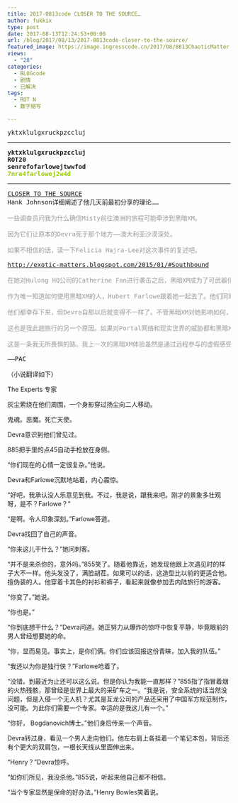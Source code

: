 ```yaml
---
title: 2017-0813code CLOSER TO THE SOURCE…
author: fukkix
type: post
date: 2017-08-13T12:24:53+00:00
url: /blog/2017/08/13/2017-0813code-closer-to-the-source/
featured_image: https://image.ingresscode.cn/2017/08/0813ChaoticMatter.jpg?x-oss-process=image/resize,m_fill,w_700,h_220
views:
  - "28"
categories:
  - BLOGcode
  - 剧情
  - 已解决
tags:
  - ROT N
  - 数字缩写

---
```

<pre><strong></strong>yktxklulgxruckpzccluj<!--more--></pre>

* * *

<pre><strong>yktxklulgxruckpzccluj
ROT20
senrefofarlowejtwwfod
<span style="color: #99cc00;">7nre4farlowej2w4d</span></strong></pre>

* * *

<pre><a href="http://investigate.ingress.com/2017/08/13/closer-to-the-source/">CLOSER TO THE SOURCE
</a>Hank Johnson详细阐述了他几天前最初分享的理论……

<span style="color: #999999;">一些调查员问我为什么确信Misty前往澳洲的旅程可能牵涉到黑暗XM。</span>

<span style="color: #999999;">因为它们让原本的Devra死于那个地方——澳大利亚沙漠深处。</span>

<span style="color: #999999;">如果不相信的话，读一下Felicia Hajra-Lee对这次事件的复述吧。</span>

<span style="color: #999999;"><a href="http://exotic-matters.blogspot.com/2015/01/#Southbound">http://exotic-matters.blogspot.com/2015/01/#Southbound</a></span>

<span style="color: #999999;">在她对Hulong HQ公司的Catherine Fan进行袭击之后，黑暗XM成为了可武器化的工具，它们（字面意义上）使得Devra前往澳大利亚。</span>

<span style="color: #999999;">作为唯一知道如何使用黑暗XM的人，Hubert Farlowe跟着她一起去了。他们同时被一个叫Smith的人伏击于世界上唯一已知的黑暗XM矿山。远离文明，隐藏在沙漠深处。</span>

<span style="color: #999999;">他们都幸存下来，但Devra自那以后就变得不一样了。不管黑暗XM对她影响如何，这个变化都不可否认。</span>

<span style="color: #999999;">这也是我此趟旅行的另一个原因。如果对Portal网络和现实世界的威胁都和黑暗XM相关，那么追寻这已知的少数资源之一是有道理的。</span>

<span style="color: #999999;">这是一条我无所畏惧的路。我上一次的黑暗XM体验虽然是通过远程参与的虚假感受降低了一些真实感，但也永久地改变了我。

<span style="color: #000000;">——PAC

</span></span>（小说翻译如下）</pre>

The Experts 专家

灰尘萦绕在他们周围，一个身影穿过扬尘向二人移动。

鬼魂。恶魔。死亡天使。

Devra意识到他们曾见过。

885把手里的点45自动手枪放在身侧。

“你们现在的心情一定很复杂。”他说。

Devra和Farlowe沉默地站着，内心震惊。

“好吧，我承认没人乐意见到我。不过，我是说，跟我来吧。刚才的景象多壮观呀，是不？Farlowe？”

“是啊。令人印象深刻。”Farlowe答道。

Devra找回了自己的声音。

“你来这儿干什么？”她问刺客。

“并不是来杀你的，意外吗。”855笑了。随着他靠近，她发现他跟上次遇见时的样子大不一样。他头发没了，满脸胡茬。如果可以的话，这造型比以前的更适合他。擅伪装的人。他穿着卡其色的衬衫和裤子，看起来就像参加去内陆旅行的游客。

“你变了。”她说。

“你也是。”

“你到底想干什么？”Devra问道。她正努力从爆炸的惊吓中恢复平静，毕竟眼前的男人曾经想要她的命。

“你，显而易见。事实上，是你们俩。你们应该回报这份青睐，加入我的队伍。”

“我还以为你是独行侠？”Farlowe呛着了。

“没错。到最近为止还可以这么说。但是你认为我能一直那样？”855指了指冒着烟的火热残骸，那曾经是世界上最大的采矿车之一。“我是说，安全系统的话当然没问题，但是入侵一个无人机？尤其是互龙公司的产品还采用了中国军方规范制作，没可能。为此你们需要一个专家。幸运的是我这儿有一个。”

“你好， Bogdanovich博士。”他们身后传来一个声音。

Devra转过身，看见一个男人走向他们。他左右肩上各挂着一个笔记本包，背后还有个更大的双肩包，一根长天线从里面伸出来。

“Henry？”Devra惊呼。

“如你们所见，我没杀他。”855说，听起来他自己都不相信。

“当个专家显然是保命的好办法。”Henry Bowles笑着说。